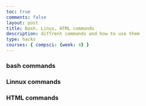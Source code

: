 ```yaml
---
toc: true
comments: false
layout: post
title: Bash, Linux, HTML commands
description: diffrent commands and how to use them 
type: hacks
courses: { compsci: {week: 4} }
---
```

### bash commands


### Linnux commands


### HTML commands



